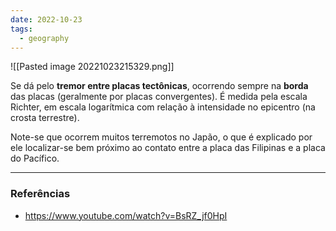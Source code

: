 ```yaml
---
date: 2022-10-23
tags:
  - geography
---
```

![[Pasted image 20221023215329.png]]

Se dá pelo **tremor entre placas tectônicas**, ocorrendo sempre na **borda** das placas (geralmente por placas convergentes). É medida pela escala Richter, em escala logarítmica com relação à intensidade no epicentro (na crosta terrestre). 

Note-se que ocorrem muitos terremotos no Japão, o que é explicado por ele localizar-se bem próximo ao contato entre a placa das Filipinas e a placa do Pacífico.


---
### Referências
- https://www.youtube.com/watch?v=BsRZ_jf0HpI